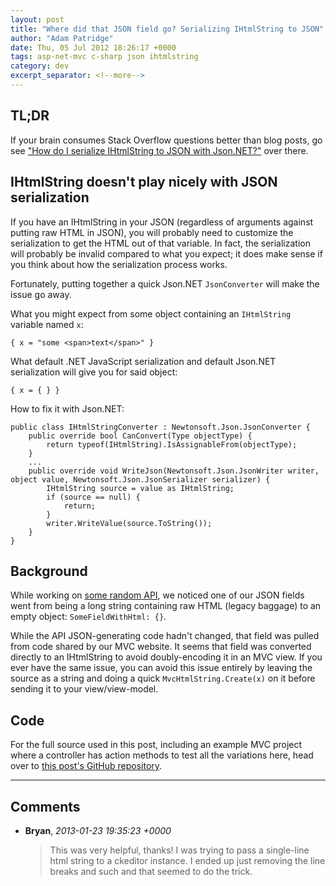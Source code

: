 ```yaml
---
layout: post
title: "Where did that JSON field go? Serializing IHtmlString to JSON"
author: "Adam Patridge"
date: Thu, 05 Jul 2012 18:26:17 +0000
tags: asp-net-mvc c-sharp json ihtmlstring
category: dev
excerpt_separator: <!--more-->
---
```


## TL;DR

If your brain consumes Stack Overflow questions better than blog posts, go see ["How do I serialize IHtmlString to JSON with Json.NET?"](http://stackoverflow.com/q/11350392/48700) over there.

<!--more-->

## IHtmlString doesn't play nicely with JSON serialization

If you have an IHtmlString in your JSON (regardless of arguments against putting raw HTML in JSON), you will probably need to customize the serialization to get the HTML out of that variable. In fact, the serialization will probably be invalid compared to what you expect; it does make sense if you think about how the serialization process works.

Fortunately, putting together a quick Json.NET `JsonConverter` will make the issue go away.

What you might expect from some object containing an `IHtmlString` variable named `x`:

    { x = "some <span>text</span>" }

What default .NET JavaScript serialization and default Json.NET serialization will give you for said object:

    { x = { } }

How to fix it with Json.NET:

    public class IHtmlStringConverter : Newtonsoft.Json.JsonConverter {
        public override bool CanConvert(Type objectType) {
            return typeof(IHtmlString).IsAssignableFrom(objectType);
        }
        ...
        public override void WriteJson(Newtonsoft.Json.JsonWriter writer, object value, Newtonsoft.Json.JsonSerializer serializer) {
            IHtmlString source = value as IHtmlString;
            if (source == null) {
                return;
            }
            writer.WriteValue(source.ToString());
        }
    }

## Background

While working on [some random API](http://dev.sierratradingpost.com/), we noticed one of our JSON fields went from being a long string containing raw HTML (legacy baggage) to an empty object: `SomeFieldWithHtml: {}`.

While the API JSON-generating code hadn't changed, that field was pulled from code shared by our MVC website. It seems that field was converted directly to an IHtmlString to avoid doubly-encoding it in an MVC view. If you ever have the same issue, you can avoid this issue entirely by leaving the source as a string and doing a quick `MvcHtmlString.Create(x)` on it before sending it to your view/view-model.

## Code

For the full source used in this post, including an example MVC project where a controller has action methods to test all the variations here, head over to [this post's GitHub repository](https://github.com/patridge/JsonNetIHtmlStringTesting).

---

## Comments

* **Bryan**, _2013-01-23 19:35:23 +0000_

    > This was very helpful, thanks! I was trying to pass a single-line html string to a ckeditor instance. I ended up just removing the line breaks and such and that seemed to do the trick.

